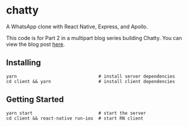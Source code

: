 # chatty

A WhatsApp clone with React Native, Express, and Apollo.

This code is for Part 2 in a multipart blog series building Chatty. You can view the blog post [here](https://medium.com/@simontucker/building-chatty-part-2-graphql-queries-with-express-6dce83b39479).

## Installing
```
yarn                               # install server dependencies
cd client && yarn                  # install client dependencies
```

## Getting Started
```
yarn start                         # start the server     
cd client && react-native run-ios  # start RN client
```